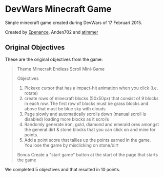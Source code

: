 # DevWars Minecraft Game

Simple minecraft game created during DevWars of 17 Februari 2015.

Created by [Epenance](https://github.com/Epenance), Anden702 and [atimmer](//github.com/atimmer/)

## Original Objectives

These are the original objectives from the game:

> Theme
> Minecraft Endless Scroll Mini-Game
>
> Objectives
>
> 1. Pickaxe cursor that has a impact-hit animation when you click (i.e. rotate)
> 2. create rows of minecraft blocks (50x50px) that consist of 9 blocks in each row. The first row of blocks must be grass blocks and above that must be blue sky with clouds
> 3. Page slowly and automatically scrolls down (manual scroll is disabled) loading more blocks as it scrolls
> 4. Randomly generate iron, gold, diamond and emerald ores amongst the general dirt & stone blocks that you can click on and mine for points.
> 5. Add a point score that tallies up the points earned in the game. You lose the game by misclicking on stone/dirt
>
> Bonus
> Create a "start game" button at the start of the page that starts the game

We completed 5 objectives and that resulted in 10 points.